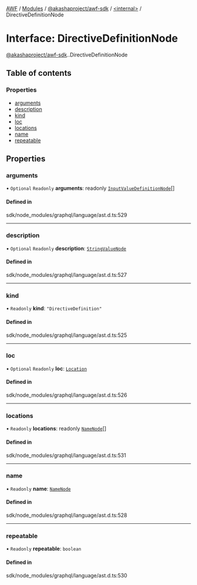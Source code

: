 [AWF](../README.md) / [Modules](../modules.md) / [@akashaproject/awf-sdk](../modules/akashaproject_awf_sdk.md) / [<internal\>](../modules/akashaproject_awf_sdk._internal_.md) / DirectiveDefinitionNode

# Interface: DirectiveDefinitionNode

[@akashaproject/awf-sdk](../modules/akashaproject_awf_sdk.md).[<internal>](../modules/akashaproject_awf_sdk._internal_.md).DirectiveDefinitionNode

## Table of contents

### Properties

- [arguments](akashaproject_awf_sdk._internal_.DirectiveDefinitionNode.md#arguments)
- [description](akashaproject_awf_sdk._internal_.DirectiveDefinitionNode.md#description)
- [kind](akashaproject_awf_sdk._internal_.DirectiveDefinitionNode.md#kind)
- [loc](akashaproject_awf_sdk._internal_.DirectiveDefinitionNode.md#loc)
- [locations](akashaproject_awf_sdk._internal_.DirectiveDefinitionNode.md#locations)
- [name](akashaproject_awf_sdk._internal_.DirectiveDefinitionNode.md#name)
- [repeatable](akashaproject_awf_sdk._internal_.DirectiveDefinitionNode.md#repeatable)

## Properties

### arguments

• `Optional` `Readonly` **arguments**: readonly [`InputValueDefinitionNode`](akashaproject_awf_sdk._internal_.InputValueDefinitionNode.md)[]

#### Defined in

sdk/node_modules/graphql/language/ast.d.ts:529

___

### description

• `Optional` `Readonly` **description**: [`StringValueNode`](akashaproject_awf_sdk._internal_.StringValueNode.md)

#### Defined in

sdk/node_modules/graphql/language/ast.d.ts:527

___

### kind

• `Readonly` **kind**: ``"DirectiveDefinition"``

#### Defined in

sdk/node_modules/graphql/language/ast.d.ts:525

___

### loc

• `Optional` `Readonly` **loc**: [`Location`](../classes/akashaproject_awf_sdk._internal_.Location.md)

#### Defined in

sdk/node_modules/graphql/language/ast.d.ts:526

___

### locations

• `Readonly` **locations**: readonly [`NameNode`](akashaproject_awf_sdk._internal_.NameNode.md)[]

#### Defined in

sdk/node_modules/graphql/language/ast.d.ts:531

___

### name

• `Readonly` **name**: [`NameNode`](akashaproject_awf_sdk._internal_.NameNode.md)

#### Defined in

sdk/node_modules/graphql/language/ast.d.ts:528

___

### repeatable

• `Readonly` **repeatable**: `boolean`

#### Defined in

sdk/node_modules/graphql/language/ast.d.ts:530
